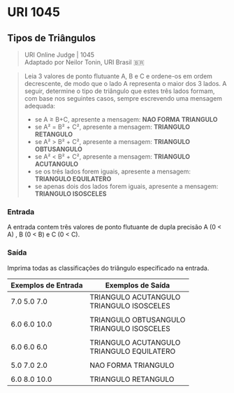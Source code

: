 # URI 1045

## Tipos de Triângulos

>URI Online Judge | 1045  
>Adaptado por Neilor Tonin, URI Brasil :brazil:  

> Leia 3 valores de ponto flutuante A, B e C e ordene-os em ordem decrescente, de modo que o lado A representa o maior dos 3 lados. A seguir, determine o tipo de triângulo que estes três lados formam, com base nos seguintes casos, sempre escrevendo uma mensagem adequada:  
>- se A ≥ B+C, apresente a mensagem: **NAO FORMA TRIANGULO**  
>- se A² = B² + C², apresente a mensagem: **TRIANGULO RETANGULO**  
>- se A² > B² + C², apresente a mensagem: **TRIANGULO OBTUSANGULO**  
>- se A² < B² + C², apresente a mensagem: **TRIANGULO ACUTANGULO**  
>- se os três lados forem iguais, apresente a mensagem: **TRIANGULO EQUILATERO**  
>- se apenas dois dos lados forem iguais, apresente a mensagem: **TRIANGULO ISOSCELES**  

### Entrada

A entrada contem três valores de ponto flutuante de dupla precisão A (0 < A) , B (0 < B) e C (0 < C).  

### Saída

Imprima todas as classificações do triângulo especificado na entrada.  

| Exemplos de Entrada | Exemplos de Saída                            |
| ------------------- | -------------------------------------------- |
| 7.0 5.0 7.0         | TRIANGULO ACUTANGULO<br>TRIANGULO ISOSCELES  |
|                     |                                              |
| 6.0 6.0 10.0        | TRIANGULO OBTUSANGULO<br>TRIANGULO ISOSCELES |
|                     |                                              |
| 6.0 6.0 6.0         | TRIANGULO ACUTANGULO<br>TRIANGULO EQUILATERO |
|                     |                                              |
| 5.0 7.0 2.0         | NAO FORMA TRIANGULO                          |
|                     |                                              |
| 6.0 8.0 10.0        | TRIANGULO RETANGULO                          |
